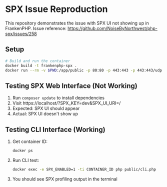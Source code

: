 # SPX Issue Reproduction

This repository demonstrates the issue with SPX UI not showing up in FrankenPHP.
Issue reference: https://github.com/NoiseByNorthwest/php-spx/issues/258

## Setup

```bash
# Build and run the container
docker build -t frankenphp-spx .
docker run --rm -v $PWD:/app/public -p 80:80 -p 443:443 -p 443:443/udp --tty frankenphp-spx
```

## Testing SPX Web Interface (Not Working)

1. Run `composer update` to install dependencies
2. Visit https://localhost/?SPX_KEY=dev&SPX_UI_URI=/
3. Expected: SPX UI should appear
4. Actual: SPX UI doesn't show up

## Testing CLI Interface (Working)

1. Get container ID:
   ```bash
   docker ps
   ```
2. Run CLI test:
   ```bash
   docker exec -e SPX_ENABLED=1 -ti CONTAINER_ID php public/cli.php
   ```
3. You should see SPX profiling output in the terminal
